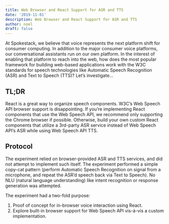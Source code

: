 ```yaml
---
title: Web Browser and React Support for ASR and TTS
date: '2019-11-01'
description: Web Browser and React Support for ASR and TTS
author: noel
draft: false
---
```


At Spokestack, we believe that voice represents the next platform shift for consumer computing. In addition to the major consumer voice platforms, our conversational assistants run on our own platform. In the interest of enabling that platform to reach into the web, how does the most popular framework for building web-based applications work with the W3C standards for speech technologies like Automatic Speech Recognition (ASR) and Text to Speech (TTS)? Let’s investigate…

## TL;DR

React is a great way to organize speech components. W3C’s Web Speech API browser support is disappointing. If you’re implementing React components that use the Web Speech API, we recommend only supporting the Chrome browser if possible. Otherwise, build your own custom React components that utilize a 3rd-party ASR service instead of Web Speech API’s ASR while using Web Speech API TTS.

## Protocol

The experiment relied on browser-provided ASR and TTS services, and did not attempt to implement such itself. The experiment performed a simple copy-cat pattern (perform Automatic Speech Recognition on signal from a microphone, and repeat the ASR’d speech back via Text to Speech). No NLU (natural language understanding) like intent recognition or response generation was attempted.

The experiment had a two-fold purpose:

1. Proof of concept for in-browser voice interaction using React.
2. Explore built-in browser support for Web Speech API vis-á-vis a custom implementation.
